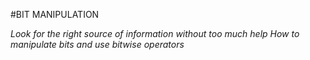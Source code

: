 #BIT MANIPULATION

*Look for the right source of information without too much help*
*How to manipulate bits and use bitwise operators*
